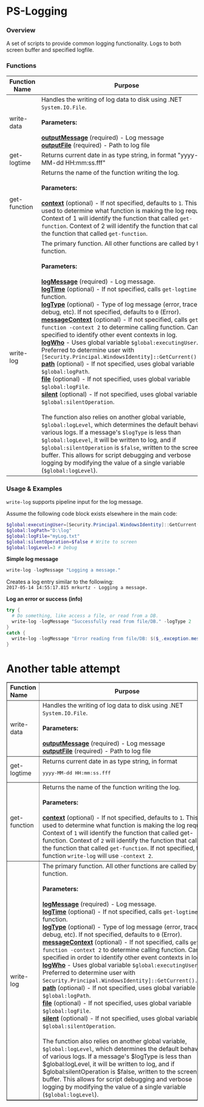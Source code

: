 # PS-Logging

### Overview

A set of scripts to provide common logging functionality. Logs to both screen buffer and specified logfile.

### Functions

| Function Name | Purpose                                                                                                                                                                                                                                                                                                                                                                                                                                                                                                                                                                                                                                                                                                                                                                                                                                            |
|---------------|----------------------------------------------------------------------------------------------------------------------------------------------------------------------------------------------------------------------------------------------------------------------------------------------------------------------------------------------------------------------------------------------------------------------------------------------------------------------------------------------------------------------------------------------------------------------------------------------------------------------------------------------------------------------------------------------------------------------------------------------------------------------------------------------------------------------------------------------------|
| write-data    | Handles the writing of log data to disk using .NET `System.IO.File`.<br><br>**Parameters:**<br><br>**<u>outputMessage</u>** (required) - Log message<br>**<u>outputFile</u>** (required) - Path to log file                                                                                                                                                                                                                                                                                                                                                                                                                                                                                                                                                                                                                                                                              |
| get-logtime   | Returns current date in as type string, in format "yyyy-MM-dd HH:mm:ss.fff"                                                                                                                                                                                                                                                                                                                                                                                                                                                                                                                                                                                                                                                                                                                                                                        |
| get-function  | Returns the name of the function writing the log.<br><br>**Parameters:**<br><br>**<u>context</u>** (optional) - If not specified, defaults to `1`. This is used to determine what function is making the log request. Context of 1 will identify the function that called `get-function`. Context of 2 will identify the function that called the function that called `get-function`.                                                                                                                                                                                                                                                                                                                                                                                                                                                                                       |
| write-log     | The primary function. All other functions are called by this function.<br><br>**Parameters:**<br><br>**<u>logMessage</u>** (required) - Log message.<br>**<u>logTime</u>** (optional) - If not specified, calls `get-logtime` function.<br>**<u>logType</u>** (optional) - Type of log message (error, trace, debug, etc). If not specified, defaults to `0` (Error).<br>**<u>messageContext</u>** (optional) - If not specified, calls `get-function -context 2` to determine calling function. Can be specified to identify other event contexts in log.<br>**<u>logWho</u>** - Uses global variable `$global:executingUser`. Preferred to determine user with `[Security.Principal.WindowsIdentity]::GetCurrent().Name`<br>**<u>path</u>** (optional) - If not specified, uses global variable `$global:logPath`.<br>**<u>file</u>** (optional) - If not specified, uses global variable `$global:logFile`.<br>**<u>silent</u>** (optional) - If not specified, uses global variable `$global:silentOperation`.<br><br>The function also relies on another global variable, `$global:logLevel`, which determines the default behavior of various logs. If a message's `$logType` is less than `$global:logLevel`, it will be written to log, and if `$global:silentOperation` is `$false`, written to the screen buffer. This allows for script debugging and verbose logging by modifying the value of a single variable (`$global:logLevel`). |


### Usage & Examples

`write-log` supports pipeline input for the log message.

Assume the following code block exists elsewhere in the main code:

```Powershell
$global:executingUser=[Security.Principal.WindowsIdentity]::GetCurrent().Name
$global:logPath="D:\log"
$global:logFile="myLog.txt"
$global:silentOperation=$false # Write to screen
$global:logLevel=3 # Debug
```

**Simple log message**

```Powershell
write-log -logMessage "Logging a message."
```

Creates a log entry similar to the following:  
   `2017-05-14 14:55:17.815 mrkurtz - Logging a message.`

**Log an error or success (info)**

```Powershell
try {
  # Do something, like access a file, or read from a DB.
  write-log -logMessage "Successfully read from file/DB." -logType 2
}
catch {
  write-log -logMessage "Error reading from file/DB: $($_.exception.message)"
}
```






# Another table attempt

<table cellspacing="0" border="1">
	<colgroup width="200"></colgroup>
	<colgroup width="800"></colgroup>
	<tr>
		<td width="200"><strong>Function Name</strong></td>
		<td align="center"><strong>Purpose</strong></td>
	</tr>
	<tr>
		<td align="left">write-data</td>
		<td align="left">Handles the writing of log data to disk using .NET <code>System.IO.File</code>.
			<br>
			<br>
			<strong>Parameters:</strong>
			<br>
			<br>
			<strong style="text-decoration: underline;">outputMessage</strong> (required) - Log message
			<br>
			<strong style="text-decoration: underline;">outputFile</strong> (required) - Path to log file</td>
	</tr>
	<tr>
		<td align="left">get-logtime</td>
		<td align="left">Returns current date in as type string, in format <pre>yyyy-MM-dd HH:mm:ss.fff</pre></td>
	</tr>
	<tr>
		<td align="left">get-function</td>
		<td align="left">Returns the name of the function writing the log.
			<br>
			<br>
			<strong>Parameters:</strong>
			<br>
			<br>
			<strong style="text-decoration: underline;">context</strong> (optional) - If not specified, defaults to <code>1</code>. This is used to determine what function is making the log request. Context of <code>1</code> will identify the function that called get-function. Context of <code>2</code> will identify the function that called the function that called <code>get-function</code>. If not specified, the function <code>write-log</code> will use <code>-context 2</code>.</td>
	</tr>
	<tr>
		<td align="left">write-log</td>
		<td align="left">The primary function. All other functions are called by this function.
			<br>
			<br>
			<strong>Parameters:</strong>
			<br>
			<br>
			<strong style="text-decoration: underline;">logMessage</strong> (required) - Log message.
			<br>
			<strong style="text-decoration: underline;">logTime</strong> (optional) - If not specified, calls <code>get-logtime</code> function.
			<br>
			<strong style="text-decoration: underline;">logType</strong> (optional) - Type of log message (error, trace, debug, etc). If not specified, defaults to <code>0</code> (Error).
			<br>
			<strong style="text-decoration: underline;">messageContext</strong> (optional) - If not specified, calls <code>get-function -context 2</code> to determine calling function. Can be specified in order to identify other event contexts in log.
			<br>
			<strong style="text-decoration: underline;">logWho</strong> - Uses global variable <code>$global:executingUser</code>. Preferred to determine user with <code>Security.Principal.WindowsIdentity]::GetCurrent().Name</code>.
			<br>
			<strong style="text-decoration: underline;">path</strong> (optional) - If not specified, uses global variable <code>$global:logPath</code>.
			<br>
			<strong style="text-decoration: underline;">file</strong> (optional) - If not specified, uses global variable <code>$global:logFile</code>.
			<br>
			<strong style="text-decoration: underline;">silent</strong> (optional) - If not specified, uses global variable <code>$global:silentOperation</code>.
			<br>
			<br>
			The function also relies on another global variable, <code>$global:logLevel</code>, which determines the default behavior of various logs. If a message's $logType is less than $global:logLevel, it will be written to log, and if $global:silentOperation is $false, written to the screen buffer. This allows for script debugging and verbose logging by modifying the value of a single variable (<code>$global:logLevel</code>).</td>
	</tr>
</table>











